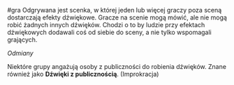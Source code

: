 #gra
Odgrywana jest scenka, w której jeden lub więcej graczy poza sceną dostarczają efekty dźwiękowe. Gracze na scenie mogą mówić, ale nie mogą robić żadnych innych dźwięków. Chodzi o to by ludzie przy efektach dźwiękowych dodawali coś od siebie do sceny, a nie tylko wspomagali grających.

_Odmiany_

Niektóre grupy angażują osoby z publiczności do robienia dźwięków. Znane również jako **Dźwięki z publicznością**. (Improkracja)